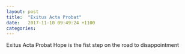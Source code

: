 ```yaml
---
layout: post
title:  "Exitus Acta Probat"
date:   2017-11-10 09:49:24 +1100
categories: 
---
```

Exitus Acta Probat
Hope is the fist step on the road to disappointment
